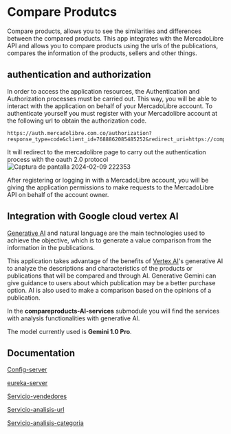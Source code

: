 
# Compare Produtcs

Compare products, allows you to see the similarities and differences between the compared products. This app integrates with the MercadoLibre API and allows you to compare products using the urls of the publications, compares the information of the products, sellers and other things.

## authentication and authorization

In order to access the application resources, the Authentication and Authorization processes must be carried out. This way, you will be able to interact with the application on behalf of your MercadoLibre account.
To authenticate yourself you must register with your Mercadolibre account at the following url to obtain the authorization code.

````https
https://auth.mercadolibre.com.co/authorization?response_type=code&client_id=7688862085485252&redirect_uri=https://compareproducts.com
````
It will redirect to the mercadolibre page to carry out the authentication process with the oauth 2.0 protocol
![Captura de pantalla 2024-02-09 222353](https://github.com/MateoRodriguez0/mercadolibre-products-comparator/assets/107595139/b192d65a-0594-437d-b36c-03a6b09878ed)

After registering or logging in with a MercadoLibre account, you will be giving the application permissions to make requests to the MercadoLibre API on behalf of the account owner.

## Integration with Google cloud vertex AI
[Generative AI](https://cloud.google.com/vertex-ai/generative-ai/docs/learn/overview) and natural language are the main technologies used to achieve the objective, which is to generate a value comparison from the information in the publications.

This application takes advantage of the benefits of [Vertex AI](https://cloud.google.com/vertex-ai/docs)'s generative AI to analyze the descriptions and characteristics of the products or publications that will be compared and through AI.
Generative Gemini can give guidance to users about which publication may be a better purchase option. AI is also used to make a comparison based on the opinions of a publication.

In the **compareproducts-AI-services** submodule you will find the services with analysis functionalities with generative AI.

The model currently used is **Gemini 1.0 Pro**.

## Documentation

[Config-server](https://github.com/MateoRodriguez0/mercadolibre-products-comparator/blob/master/config-server/README.md)

[eureka-server](https://github.com/MateoRodriguez0/mercadolibre-products-comparator/blob/master/eureka-server/README.md)

[Servicio-vendedores]()

[Servicio-analisis-url]()

[Servicio-analisis-categoria]()

